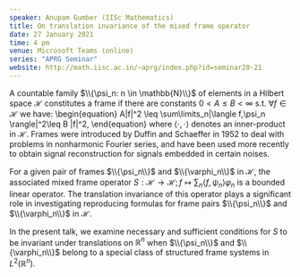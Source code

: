 ```yaml
---
speaker: Anupam Gumber (IISc Mathematics)
title: On translation invariance of the mixed frame operator
date: 27 January 2021
time: 4 pm
venue: Microsoft Teams (online)
series: "APRG Seminar"
website: http://math.iisc.ac.in/~aprg/index.php?id=seminar20-21
---
```


A countable family $\\{\psi_n: n \in \mathbb{N}\\}$ of elements in a
Hilbert space $\mathcal{H}$ constitutes a frame if there are constants
$0< A\leq B < \infty$ s.t. $\forall f \in \mathcal{H}$  we have:
\begin{equation}
A\|f\|^2 \leq \sum\limits_n|\langle f,\psi_n \rangle|^2\leq B \|f\|^2,
\end{equation}
where $\langle\cdot, \cdot\rangle$ denotes an inner-product in
$\mathcal{H}$. Frames were introduced by Duffin and Schaeffer in 1952 to
deal with problems in nonharmonic Fourier series, and have been used more
recently to obtain signal reconstruction for signals embedded in certain
noises.

For a given pair of frames $\\{\psi_n\\}$ and $\\{\varphi_n\\}$ in
$\mathcal{H}$, the associated mixed frame operator $S: \mathcal{H} \to
\mathcal{H}; f \mapsto \sum_n \langle f, \psi_n \rangle\varphi_n$ is a
bounded linear operator. The translation invariance of this operator
plays a significant role in investigating reproducing formulas for frame
pairs $\\{\psi_n\\}$ and $\\{\varphi_n\\}$ in $\mathcal{H}$.

In the present talk, we examine necessary and sufficient conditions for
$S$ to be invariant under translations on $\mathbb{R}^n$ when
$\\{\psi_n\\}$ and $\\{\varphi_n\\}$ belong to a special class of structured
frame systems in $L^2(\mathbb{R}^n)$.
